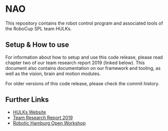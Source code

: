 # NAO

This repository contains the robot control program and associated tools of the RoboCup SPL team HULKs.

## Setup & How to use

For information about how to setup and use this code release, please read chapter two of our team research report 2019 (linked below). This document also contains documentation on our framework and tooling, as well as the vision, brain and motion modules.

For older versions of this code release, please check the commit history.

## Further Links

- [HULKs Website](https://hulks.de)
- [Team Research Report 2019](https://www.hulks.de/_files/TRR_2019.pdf)
- [Robotic Hamburg Open Workshop](https://www.rohow.de/)
